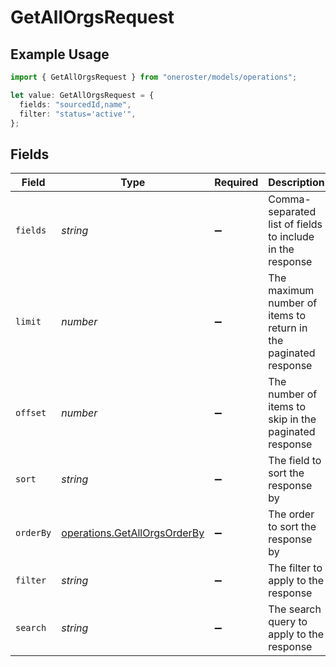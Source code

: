 # GetAllOrgsRequest

## Example Usage

```typescript
import { GetAllOrgsRequest } from "oneroster/models/operations";

let value: GetAllOrgsRequest = {
  fields: "sourcedId,name",
  filter: "status='active'",
};
```

## Fields

| Field                                                                        | Type                                                                         | Required                                                                     | Description                                                                  | Example                                                                      |
| ---------------------------------------------------------------------------- | ---------------------------------------------------------------------------- | ---------------------------------------------------------------------------- | ---------------------------------------------------------------------------- | ---------------------------------------------------------------------------- |
| `fields`                                                                     | *string*                                                                     | :heavy_minus_sign:                                                           | Comma-separated list of fields to include in the response                    | sourcedId,name                                                               |
| `limit`                                                                      | *number*                                                                     | :heavy_minus_sign:                                                           | The maximum number of items to return in the paginated response              | 100                                                                          |
| `offset`                                                                     | *number*                                                                     | :heavy_minus_sign:                                                           | The number of items to skip in the paginated response                        | 0                                                                            |
| `sort`                                                                       | *string*                                                                     | :heavy_minus_sign:                                                           | The field to sort the response by                                            |                                                                              |
| `orderBy`                                                                    | [operations.GetAllOrgsOrderBy](../../models/operations/getallorgsorderby.md) | :heavy_minus_sign:                                                           | The order to sort the response by                                            |                                                                              |
| `filter`                                                                     | *string*                                                                     | :heavy_minus_sign:                                                           | The filter to apply to the response                                          | status='active'                                                              |
| `search`                                                                     | *string*                                                                     | :heavy_minus_sign:                                                           | The search query to apply to the response                                    |                                                                              |
